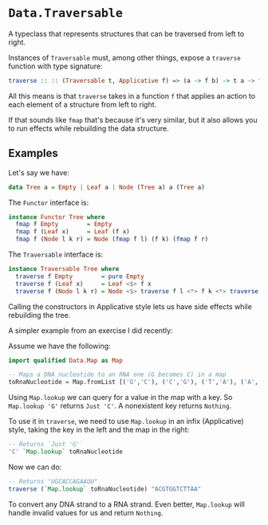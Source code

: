 # `Data.Traversable`

A typeclass that represents structures that can be traversed from left to right.

Instances of `Traversable` must, among other things, expose a `traverse` function with type signature:

```haskell
traverse :: :: (Traversable t, Applicative f) => (a -> f b) -> t a -> f (t b)
```

All this means is that `traverse` takes in a function `f` that applies an action to each element of a structure from left to right.

If that sounds like `fmap` that's because it's very similar, but it also allows you to run effects while rebuilding the data structure.

## Examples

Let's say we have:

```haskell
data Tree a = Empty | Leaf a | Node (Tree a) a (Tree a)
```

The `Functor` interface is:

```haskell
instance Functor Tree where
  fmap f Empty        = Empty
  fmap f (Leaf x)     = Leaf (f x)
  fmap f (Node l k r) = Node (fmap f l) (f k) (fmap f r)
```

The `Traversable` interface is:

```haskell
instance Traversable Tree where
  traverse f Empty        = pure Empty
  traverse f (Leaf x)     = Leaf <$> f x
  traverse f (Node l k r) = Node <$> traverse f l <*> f k <*> traverse f r
```

Calling the constructors in Applicative style lets us have side effects while rebuilding the tree.

A simpler example from an exercise I did recently:

Assume we have the following:

```haskell
import qualified Data.Map as Map

-- Maps a DNA nucleotide to an RNA one (G becomes C) in a map
toRnaNucleotide = Map.fromList [('G','C'), ('C','G'), ('T','A'), ('A','U')]
```

Using `Map.lookup` we can query for a value in the map with a key. So `Map.lookup 'G'` returns `Just 'C'`. A nonexistent key returns `Nothing`.

To use it in `traverse`, we need to use `Map.lookup` in an infix (Applicative) style, taking the key in the left and the map in the right:

```haskell
-- Returns `Just 'G'`
'C' `Map.lookup` toRnaNucleotide
```

Now we can do:

```haskell
-- Returns "UGCACCAGAAUU"
traverse (`Map.lookup` toRnaNucleotide) "ACGTGGTCTTAA"
```

To convert any DNA strand to a RNA strand. Even better, `Map.lookup` will handle invalid values for us and return `Nothing`.

